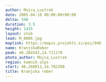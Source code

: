 ```yaml
---
author: Mojca_Lustrek
date: 2005-04-10 00:00:00+00:00
delta: 540
duration: 3.5
height: 1435
layout: stub
lead: M_0006.jpg
maplink: https://mapzs.projekti.si/poi/940
name: KranjskaReber
peak: 46.284542,14.711178
photo_author: Mojca_Lustrek
region: kamnik-alps
start: 46.260811,14.702398
title: Kranjska reber
---
```

